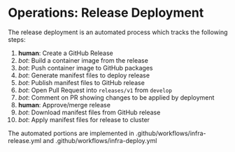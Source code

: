 # Operations: Release Deployment

The release deployment is an automated process which tracks the following steps:

1. **human**: Create a GitHub Release
2. *bot*: Build a container image from the release
3. *bot*: Push container image to GitHub packages
4. *bot*: Generate manifest files to deploy release
5. *bot*: Publish manifest files to GitHub release
6. *bot*: Open Pull Request into `releases/v1` from `develop`
7. *bot*: Comment on PR showing changes to be applied by deployment
8. **human**: Approve/merge release
9. *bot*: Download manifest files from GitHub release
10. *bot*: Apply manifest files for release to cluster

The automated portions are implemented in .github/workflows/infra-release.yml and .github/workflows/infra-deploy.yml
